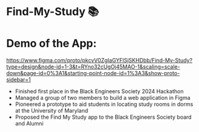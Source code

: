 # Find-My-Study 📚 
# Demo of the App: 
https://www.figma.com/proto/pkcvV0ZgIaGYFlSjSKHDbb/Find-My-Study?type=design&node-id=1-3&t=RYno32cUgOj45MAO-1&scaling=scale-down&page-id=0%3A1&starting-point-node-id=1%3A3&show-proto-sidebar=1

- Finished first place in the Black Engineers Society 2024 Hackathon
- Managed a group of two members to build a web application in Figma
- Pioneered a prototype to aid students in locating study rooms in dorms at the University of Maryland
- Proposed the Find My Study app to the Black Engineers Society board and Alumni
